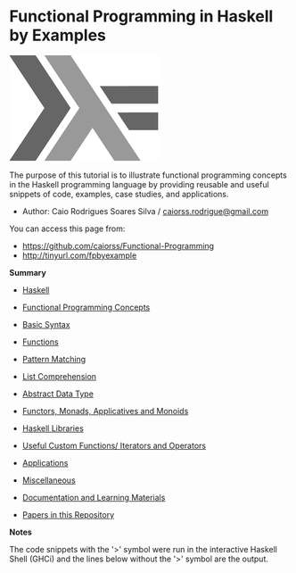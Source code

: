 # Functional Programming in Haskell by Examples

<!--
@TODO: Add the creative commons public domain logo.
@TODO: Update papers repository
-->

![](pages/images/haskellLogo.png)

The purpose of this tutorial is to illustrate functional programming concepts in the Haskell programming language by providing reusable and useful snippets of code, examples, case studies, and applications.

* Author:   Caio Rodrigues Soares Silva / caiorss.rodrigue@gmail.com 

You can access this page from:

* https://github.com/caiorss/Functional-Programming
* http://tinyurl.com/fpbyexample

**Summary**

* [Haskell](pages/Haskell.md)
* [Functional Programming Concepts](pages/Functional_Programming_Concepts.md)
* [Basic Syntax](pages/Basic_Syntax.md)
* [Functions](pages/Functions.md)
* [Pattern Matching](pages/Pattern_Matching.md)
* [List Comprehension](pages/List_Comprehension.md)
* [Abstract Data Type](pages/Abstract_Data_Type.md)
* [Functors, Monads, Applicatives and Monoids](pages/Functors__Monads__Applicatives_and_Monoids.md)
* [Haskell Libraries](pages/Libraries.md)

* [Useful Custom Functions/ Iterators and Operators](pages/Useful_Custom_Functions__Iterators_and_Operators.md)
* [Applications](pages/Applications.md)

* [Miscellaneous](pages/Miscellaneous.md)

* [Documentation and Learning Materials](pages/Documentation_and_Learning_Materials.md)

* [Papers in this Repository](papers/README.md)


**Notes**


The code snippets with the '>' symbol were run in the interactive Haskell Shell (GHCi) and the lines below without the '>' symbol are the output.

